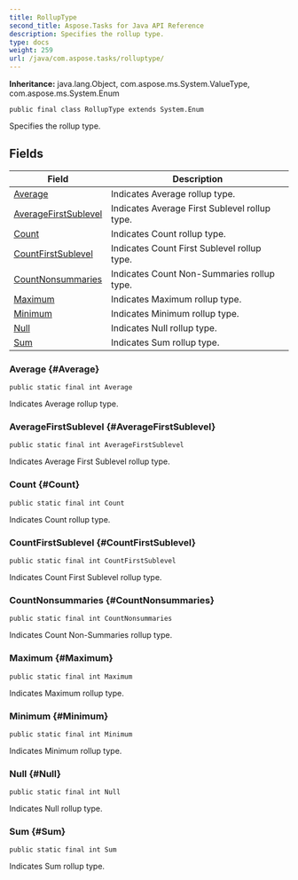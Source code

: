 ```yaml
---
title: RollupType
second_title: Aspose.Tasks for Java API Reference
description: Specifies the rollup type.
type: docs
weight: 259
url: /java/com.aspose.tasks/rolluptype/
---
```


**Inheritance:**
java.lang.Object, com.aspose.ms.System.ValueType, com.aspose.ms.System.Enum
```
public final class RollupType extends System.Enum
```

Specifies the rollup type.
## Fields

| Field | Description |
| --- | --- |
| [Average](#Average) | Indicates Average rollup type. |
| [AverageFirstSublevel](#AverageFirstSublevel) | Indicates Average First Sublevel rollup type. |
| [Count](#Count) | Indicates Count rollup type. |
| [CountFirstSublevel](#CountFirstSublevel) | Indicates Count First Sublevel rollup type. |
| [CountNonsummaries](#CountNonsummaries) | Indicates Count Non-Summaries rollup type. |
| [Maximum](#Maximum) | Indicates Maximum rollup type. |
| [Minimum](#Minimum) | Indicates Minimum rollup type. |
| [Null](#Null) | Indicates Null rollup type. |
| [Sum](#Sum) | Indicates Sum rollup type. |
### Average {#Average}
```
public static final int Average
```


Indicates Average rollup type.

### AverageFirstSublevel {#AverageFirstSublevel}
```
public static final int AverageFirstSublevel
```


Indicates Average First Sublevel rollup type.

### Count {#Count}
```
public static final int Count
```


Indicates Count rollup type.

### CountFirstSublevel {#CountFirstSublevel}
```
public static final int CountFirstSublevel
```


Indicates Count First Sublevel rollup type.

### CountNonsummaries {#CountNonsummaries}
```
public static final int CountNonsummaries
```


Indicates Count Non-Summaries rollup type.

### Maximum {#Maximum}
```
public static final int Maximum
```


Indicates Maximum rollup type.

### Minimum {#Minimum}
```
public static final int Minimum
```


Indicates Minimum rollup type.

### Null {#Null}
```
public static final int Null
```


Indicates Null rollup type.

### Sum {#Sum}
```
public static final int Sum
```


Indicates Sum rollup type.

